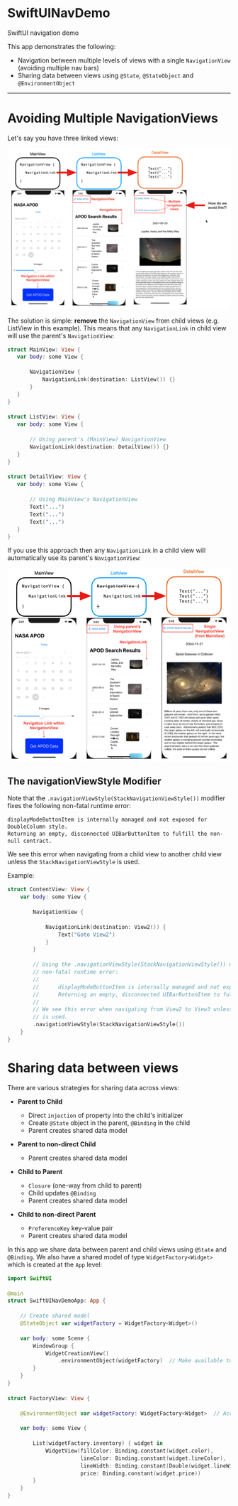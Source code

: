 # SwiftUINavDemo
SwiftUI navigation demo

This app demonstrates the following:

- Navigation between multiple levels of views with a single `NavigationView` (avoiding multiple nav bars)
- Sharing data between views using `@State`, `@StateObject` and `@EnvironmentObject`

---

# Avoiding Multiple NavigationViews

Let's say you have three linked views:

![](./readme-assets/AvoidingMultipleNavigationViews0.png)

The solution is simple: **remove** the `NavigationView` from child views (e.g. ListView in this example). 
This means that any `NavigationLink` in child view will use the parent's `NavigationView`:
 
 ```swift
 struct MainView: View {
    var body: some View {
        
        NavigationView {
            NavigationLink(destination: ListView()) {}
        }
    }
}

struct ListView: View {
    var body: some View {
        
        // Using parent's (MainView) NavigationView
        NavigationLink(destination: DetailView()) {}
    }
}

struct DetailView: View {
    var body: some View {
        
        // Using MainView's NavigationView
        Text("...")
        Text("...")
        Text("...")
    }
}
 ```
 
 If you use this approach then any `NavigationLink` in a child view will automatically use its parent's `NavigationView`:
 
 ![](./readme-assets/AvoidingMultipleNavigationViews1.png)
 
 ## The navigationViewStyle Modifier
Note that the `.navigationViewStyle(StackNavigationViewStyle())` modifier fixes the following non-fatal runtime error:

```
displayModeButtonItem is internally managed and not exposed for DoubleColumn style.
Returning an empty, disconnected UIBarButtonItem to fulfill the non-null contract.
```

We see this error when navigating from a child view to another child view unless the `StackNavigationViewStyle` is used.

Example:

```swift
struct ContentView: View {
    var body: some View {

        NavigationView {
            
            NavigationLink(destination: View2()) {
                Text("Goto View2")
            }
        }
        
        // Using the .navigationViewStyle(StackNavigationViewStyle()) modifier fixes the following
        // non-fatal runtime error:
        //
        //      displayModeButtonItem is internally managed and not exposed for DoubleColumn style.
        //      Returning an empty, disconnected UIBarButtonItem to fulfill the non-null contract.
        //
        // We see this error when navigating from View2 to View3 unless the StackNavigationViewStyle
        // is used.
        .navigationViewStyle(StackNavigationViewStyle())
    }
}
```

# Sharing data between views

There are various strategies for sharing data across views:

- **Parent to Child**
    - Direct `injection` of property into the child's initializer
    - Create `@State` object in the parent, `@Binding` in the child
    - Parent creates shared data model

- **Parent to non-direct Child**
    - Parent creates shared data model

- **Child to Parent**
    - `Closure` (one-way from child to parent)
    - Child updates `@Binding`
    - Parent creates shared data model

- **Child to non-direct Parent**
    - `PreferenceKey` key-value pair
    - Parent creates shared data model

In this app we share data between parent and child views using `@State` and `@Binding`.
We also have a shared model of type `WidgetFactory<Widget>` which is created at the `App` level:

```swift
import SwiftUI

@main
struct SwiftUINavDemoApp: App {
    
    // Create shared model
    @StateObject var widgetFactory = WidgetFactory<Widget>()
    
    var body: some Scene {
        WindowGroup {
            WidgetCreationView()
                .environmentObject(widgetFactory)  // Make available to all views
        }
    }
}

struct FactoryView: View {
    
    @EnvironmentObject var widgetFactory: WidgetFactory<Widget>  // Access the shared model
    
    var body: some View {
        
        List(widgetFactory.inventory) { widget in
            WidgetView(fillColor: Binding.constant(widget.color),
                       lineColor: Binding.constant(widget.lineColor),
                       lineWidth: Binding.constant(Double(widget.lineWidth)),
                       price: Binding.constant(widget.price))
        }
    }
}
```
